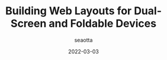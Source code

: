 ---
author: seaotta
date: 2022-03-03
draft: true
publisher: smashingmag
tags:
  - css
  - layout
  - responsive-design
target_url: https://www.smashingmagazine.com/2022/03/building-web-layouts-dual-screen-foldable-devices/
title: Building Web Layouts for Dual-Screen and Foldable Devices
---